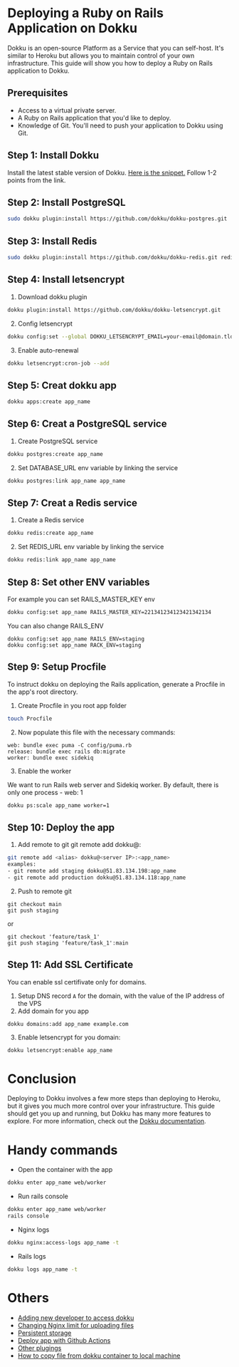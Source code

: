 # Deploying a Ruby on Rails Application on Dokku

Dokku is an open-source Platform as a Service that you can self-host. It's similar to Heroku but allows you to maintain control of your own infrastructure. This guide will show you how to deploy a Ruby on Rails application to Dokku.

## Prerequisites
- Access to a virtual private server.
- A Ruby on Rails application that you'd like to deploy.
- Knowledge of Git. You'll need to push your application to Dokku using Git.


## Step 1: Install Dokku
Install the latest stable version of Dokku. [Here is the snippet.](https://dokku.com/docs/getting-started/installation/#1-install-dokku) Follow 1-2 points from the link. 

## Step 2: Install PostgreSQL
```bash
sudo dokku plugin:install https://github.com/dokku/dokku-postgres.git
```


## Step 3: Install Redis
```bash
sudo dokku plugin:install https://github.com/dokku/dokku-redis.git redis
```

## Step 4: Install letsencrypt
1. Download dokku plugin
```bash
dokku plugin:install https://github.com/dokku/dokku-letsencrypt.git
```
2. Config letsencrypt
```bash
dokku config:set --global DOKKU_LETSENCRYPT_EMAIL=your-email@domain.tld
```
3. Enable auto-renewal
```bash
dokku letsencrypt:cron-job --add
```
## Step 5: Creat dokku app
```bash
dokku apps:create app_name
```

## Step 6: Creat a PostgreSQL service
1. Create PostgreSQL service
```bash
dokku postgres:create app_name
```
2. Set DATABASE_URL env variable by linking the service
```bash
dokku postgres:link app_name app_name
```

## Step 7: Creat a Redis service
1. Create a Redis service
```bash
dokku redis:create app_name
```
2. Set REDIS_URL env variable by linking the service
```bash
dokku redis:link app_name app_name
```

## Step 8: Set other ENV variables
For example you can set RAILS_MASTER_KEY env
```bash
dokku config:set app_name RAILS_MASTER_KEY=221341234123421342134
```
You can also change RAILS_ENV
```
dokku config:set app_name RAILS_ENV=staging
dokku config:set app_name RACK_ENV=staging
```
## Step 9: Setup Procfile
To instruct dokku on deploying the Rails application, generate a Procfile in the app's root directory.

1. Create Procfile in you root app folder
```bash
touch Procfile
```
2. Now populate this file with the necessary commands:
```
web: bundle exec puma -C config/puma.rb
release: bundle exec rails db:migrate
worker: bundle exec sidekiq
```
3. Enable the worker

We want to run Rails web server and Sidekiq worker. By default, there is only one process - web: 1

```bash
dokku ps:scale app_name worker=1
```
## Step 10: Deploy the app
1. Add remote to git
git remote add <custom remote name> dokku@<server IP>:<dokku app name>
```bash
git remote add <alias> dokku@<server IP>:<app_name>
examples:
- git remote add staging dokku@51.83.134.198:app_name
- git remote add production dokku@51.83.134.118:app_name
```
2. Push to remote git
```
git checkout main
git push staging
```
or
```
git checkout 'feature/task_1'
git push staging 'feature/task_1':main
```

## Step 11: Add SSL Certificate
You can enable ssl certifivate only for domains.
1. Setup DNS record `A` for the domain, with the value of the IP address of the VPS
2. Add domain for you app
```
dokku domains:add app_name example.com
```
3. Enable letsencrypt for you domain:
```bash
dokku letsencrypt:enable app_name
```
  
# Conclusion
Deploying to Dokku involves a few more steps than deploying to Heroku, but it gives you much more control over your infrastructure. This guide should get you up and running, but Dokku has many more features to explore. For more information, check out the [Dokku documentation](https://dokku.com).
  
# Handy commands
- Open the container with the app
```bash
dokku enter app_name web/worker
```
- Run rails console
```bash
dokku enter app_name web/worker
rails console
```
 
- Nginx logs
```bash
dokku nginx:access-logs app_name -t
```
  
- Rails logs
```bash
dokku logs app_name -t
```
  
# Others
- [Adding new developer to access dokku]()
- [Changing Nginx limit for uploading files]()
- [Persistent storage]()
- [Deploy app with Github Actions]()
- [Other plugings]()
- [How to copy file from dokku container to local machine](./dokku/how_to_copy_file_from_dokku_container.md)
